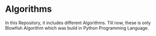 # Algorithms
In this Repository, it includes different Algorithms.
Till now, these is only Blowfish Algorithm which was build in Python Programming Language.
